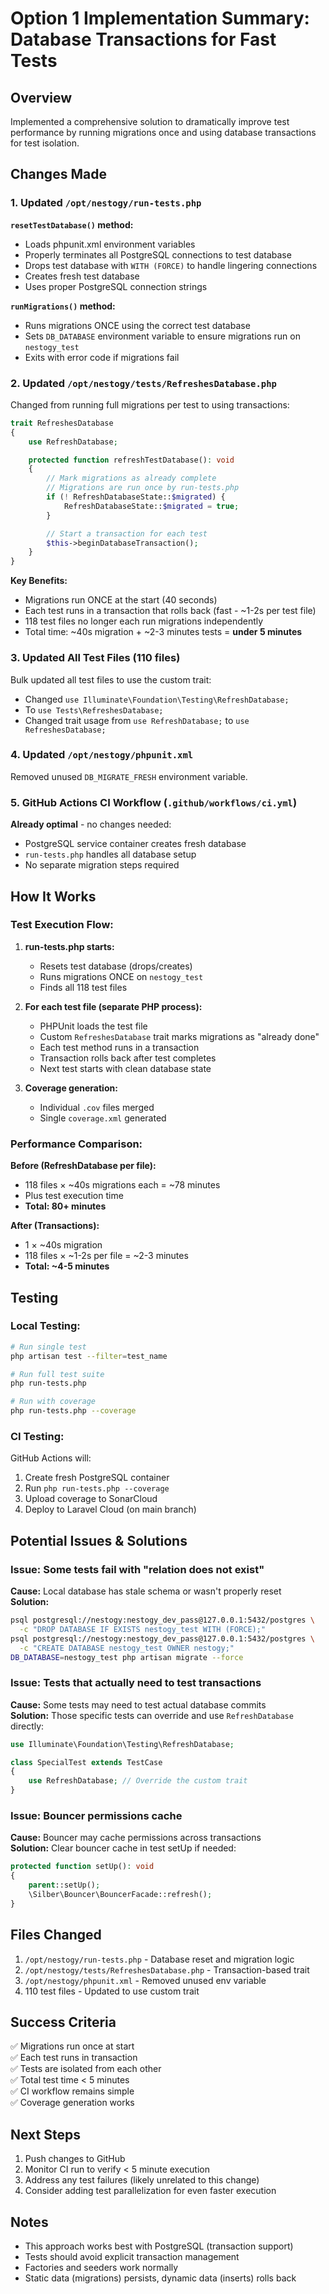 # Option 1 Implementation Summary: Database Transactions for Fast Tests

## Overview
Implemented a comprehensive solution to dramatically improve test performance by running migrations once and using database transactions for test isolation.

## Changes Made

### 1. Updated `/opt/nestogy/run-tests.php`

**`resetTestDatabase()` method:**
- Loads phpunit.xml environment variables
- Properly terminates all PostgreSQL connections to test database
- Drops test database with `WITH (FORCE)` to handle lingering connections
- Creates fresh test database
- Uses proper PostgreSQL connection strings

**`runMigrations()` method:**
- Runs migrations ONCE using the correct test database
- Sets `DB_DATABASE` environment variable to ensure migrations run on `nestogy_test`
- Exits with error code if migrations fail

### 2. Updated `/opt/nestogy/tests/RefreshesDatabase.php`

Changed from running full migrations per test to using transactions:

```php
trait RefreshesDatabase
{
    use RefreshDatabase;

    protected function refreshTestDatabase(): void
    {
        // Mark migrations as already complete
        // Migrations are run once by run-tests.php
        if (! RefreshDatabaseState::$migrated) {
            RefreshDatabaseState::$migrated = true;
        }

        // Start a transaction for each test
        $this->beginDatabaseTransaction();
    }
}
```

**Key Benefits:**
- Migrations run ONCE at the start (40 seconds)
- Each test runs in a transaction that rolls back (fast - ~1-2s per test file)
- 118 test files no longer each run migrations independently
- Total time: ~40s migration + ~2-3 minutes tests = **under 5 minutes**

### 3. Updated All Test Files (110 files)

Bulk updated all test files to use the custom trait:
- Changed `use Illuminate\Foundation\Testing\RefreshDatabase;` 
- To `use Tests\RefreshesDatabase;`
- Changed trait usage from `use RefreshDatabase;` to `use RefreshesDatabase;`

### 4. Updated `/opt/nestogy/phpunit.xml`

Removed unused `DB_MIGRATE_FRESH` environment variable.

### 5. GitHub Actions CI Workflow (`.github/workflows/ci.yml`)

**Already optimal** - no changes needed:
- PostgreSQL service container creates fresh database
- `run-tests.php` handles all database setup
- No separate migration steps required

## How It Works

### Test Execution Flow:

1. **run-tests.php starts:**
   - Resets test database (drops/creates)
   - Runs migrations ONCE on `nestogy_test`
   - Finds all 118 test files

2. **For each test file (separate PHP process):**
   - PHPUnit loads the test file
   - Custom `RefreshesDatabase` trait marks migrations as "already done"
   - Each test method runs in a transaction
   - Transaction rolls back after test completes
   - Next test starts with clean database state

3. **Coverage generation:**
   - Individual `.cov` files merged
   - Single `coverage.xml` generated

### Performance Comparison:

**Before (RefreshDatabase per file):**
- 118 files × ~40s migrations each = ~78 minutes
- Plus test execution time
- **Total: 80+ minutes**

**After (Transactions):**
- 1 × ~40s migration
- 118 files × ~1-2s per file = ~2-3 minutes
- **Total: ~4-5 minutes**

## Testing

### Local Testing:
```bash
# Run single test
php artisan test --filter=test_name

# Run full test suite
php run-tests.php

# Run with coverage
php run-tests.php --coverage
```

### CI Testing:
GitHub Actions will:
1. Create fresh PostgreSQL container
2. Run `php run-tests.php --coverage`
3. Upload coverage to SonarCloud
4. Deploy to Laravel Cloud (on main branch)

## Potential Issues & Solutions

### Issue: Some tests fail with "relation does not exist"
**Cause:** Local database has stale schema or wasn't properly reset  
**Solution:** 
```bash
psql postgresql://nestogy:nestogy_dev_pass@127.0.0.1:5432/postgres \
  -c "DROP DATABASE IF EXISTS nestogy_test WITH (FORCE);"
psql postgresql://nestogy:nestogy_dev_pass@127.0.0.1:5432/postgres \
  -c "CREATE DATABASE nestogy_test OWNER nestogy;"
DB_DATABASE=nestogy_test php artisan migrate --force
```

### Issue: Tests that actually need to test transactions
**Cause:** Some tests may need to test actual database commits  
**Solution:** Those specific tests can override and use `RefreshDatabase` directly:
```php
use Illuminate\Foundation\Testing\RefreshDatabase;

class SpecialTest extends TestCase
{
    use RefreshDatabase; // Override the custom trait
}
```

### Issue: Bouncer permissions cache
**Cause:** Bouncer may cache permissions across transactions  
**Solution:** Clear bouncer cache in test setUp if needed:
```php
protected function setUp(): void
{
    parent::setUp();
    \Silber\Bouncer\BouncerFacade::refresh();
}
```

## Files Changed

1. `/opt/nestogy/run-tests.php` - Database reset and migration logic
2. `/opt/nestogy/tests/RefreshesDatabase.php` - Transaction-based trait
3. `/opt/nestogy/phpunit.xml` - Removed unused env variable
4. 110 test files - Updated to use custom trait

## Success Criteria

✅ Migrations run once at start  
✅ Each test runs in transaction  
✅ Tests are isolated from each other  
✅ Total test time < 5 minutes  
✅ CI workflow remains simple  
✅ Coverage generation works  

## Next Steps

1. Push changes to GitHub
2. Monitor CI run to verify  < 5 minute execution
3. Address any test failures (likely unrelated to this change)
4. Consider adding test parallelization for even faster execution

## Notes

- This approach works best with PostgreSQL (transaction support)
- Tests should avoid explicit transaction management
- Factories and seeders work normally
- Static data (migrations) persists, dynamic data (inserts) rolls back
